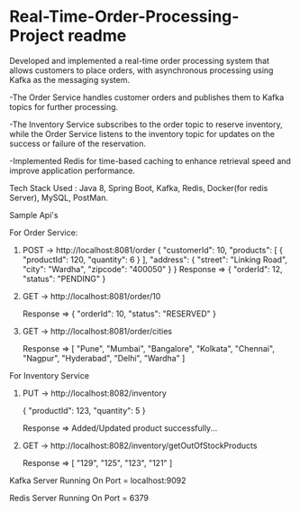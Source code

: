 # Real-Time-Order-Processing-Project readme

Developed and implemented a real-time order processing system that allows customers to place orders, with asynchronous processing using Kafka as the messaging system.

-The Order Service handles customer orders and publishes them to Kafka topics for further processing. 

-The Inventory Service subscribes to the order topic to reserve inventory, while the Order Service listens to the inventory topic for updates on the success or failure of the reservation.

-Implemented Redis for time-based caching to enhance retrieval speed and improve application performance.


Tech Stack Used : Java 8, Spring Boot, Kafka, Redis, Docker(for redis Server), MySQL, PostMan.


Sample Api's

For Order Service:

1) POST -> http://localhost:8081/order
   {
		"customerId": 10,
		"products": [
		  {
			"productId": 120,
			"quantity": 6
		  }
		],
		"address": {
		  "street": "Linking Road",
		  "city": "Wardha",
		  "zipcode": "400050"
		}
    }
	Response =>
	{
		"orderId": 12,
		"status": "PENDING"
	}

2) GET -> http://localhost:8081/order/10

	Response =>
	{
		"orderId": 10,
		"status": "RESERVED"
	}
	
3) GET -> http://localhost:8081/order/cities

    Response => 
	[
		"Pune",
		"Mumbai",
		"Bangalore",
		"Kolkata",
		"Chennai",
		"Nagpur",
		"Hyderabad",
		"Delhi",
		"Wardha"
    ]	
	
	
For Inventory Service

1) PUT -> http://localhost:8082/inventory

	{
		"productId": 123,
		"quantity": 5
	}
	
    Response => Added/Updated product successfully...
			
2) GET -> http://localhost:8082/inventory/getOutOfStockProducts
	
	Response =>
	[
		"129",
		"125",
		"123",
		"121"
	]


Kafka Server Running On Port = localhost:9092

Redis Server Running On Port = 6379
